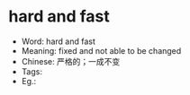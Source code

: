 # hard and fast

- Word: hard and fast
- Meaning: fixed and not able to be changed
- Chinese: 严格的；一成不变
- Tags: 
- Eg.: 

